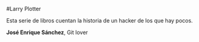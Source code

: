 #Larry Plotter

Esta serie de libros cuentan la historia de un hacker de los que hay pocos.

**José Enrique Sánchez**, Git lover
